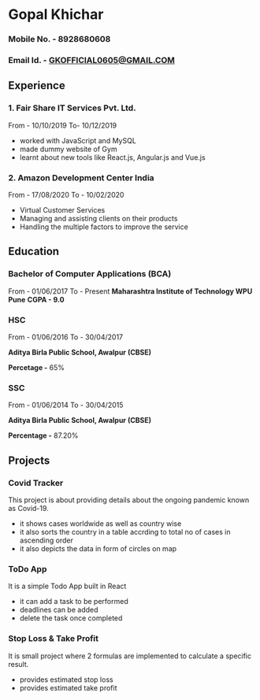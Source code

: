 # Gopal Khichar

### Mobile No. - 8928680608                                                  
### Email Id. - GKOFFICIAL0605@GMAIL.COM



## Experience
### 1. Fair Share IT Services Pvt. Ltd.
From - 10/10/2019  To- 10/12/2019
* worked with JavaScript and MySQL
* made dummy website of Gym
* learnt about new tools like React.js, Angular.js and Vue.js
### 2. Amazon Development Center India
From - 17/08/2020 To - 10/02/2020
* Virtual Customer Services
* Managing and assisting clients on their products
* Handling the multiple factors to improve the service



## Education
### Bachelor of Computer Applications (BCA)
From - 01/06/2017  To - Present
**Maharashtra Institute of Technology WPU Pune**
**CGPA - 9.0**
### HSC
From - 01/06/2016 To - 30/04/2017

**Aditya Birla Public School, Awalpur (CBSE)**

**Percetage -** 65%
### SSC
From - 01/06/2014 To - 30/04/2015

**Aditya Birla Public School, Awalpur (CBSE)**

**Percentage -** 87.20%



## Projects
### Covid Tracker
This project is about providing details about the ongoing pandemic known as Covid-19.
* it shows cases worldwide as well as country wise
* it also sorts the country in a table accrding to total no of cases in ascending order
* it also depicts the data in form of circles on map
### ToDo App
It is a simple Todo App built in React
* it can add a task to be performed
* deadlines can be added
* delete the task once completed
### Stop Loss & Take Profit
It is small project where 2 formulas are implemented to calculate a specific result.
* provides estimated stop loss
* provides estimated take profit
